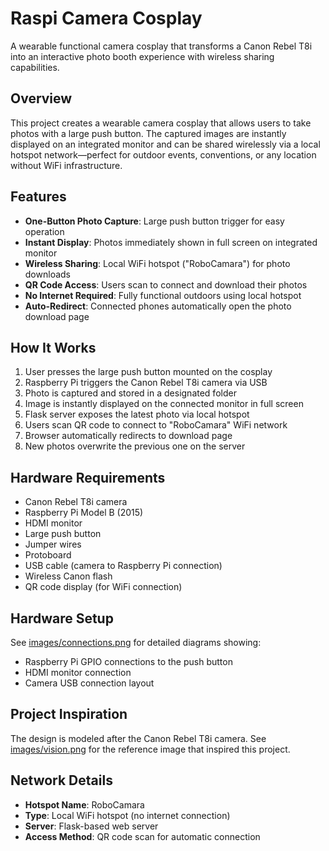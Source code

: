 # Raspi Camera Cosplay

A wearable functional camera cosplay that transforms a Canon Rebel T8i into an interactive photo booth experience with wireless sharing capabilities.

## Overview

This project creates a wearable camera cosplay that allows users to take photos with a large push button. The captured images are instantly displayed on an integrated monitor and can be shared wirelessly via a local hotspot network—perfect for outdoor events, conventions, or any location without WiFi infrastructure.

## Features

- **One-Button Photo Capture**: Large push button trigger for easy operation
- **Instant Display**: Photos immediately shown in full screen on integrated monitor
- **Wireless Sharing**: Local WiFi hotspot ("RoboCamara") for photo downloads
- **QR Code Access**: Users scan to connect and download their photos
- **No Internet Required**: Fully functional outdoors using local hotspot
- **Auto-Redirect**: Connected phones automatically open the photo download page

## How It Works

1. User presses the large push button mounted on the cosplay
2. Raspberry Pi triggers the Canon Rebel T8i camera via USB
3. Photo is captured and stored in a designated folder
4. Image is instantly displayed on the connected monitor in full screen
5. Flask server exposes the latest photo via local hotspot
6. Users scan QR code to connect to "RoboCamara" WiFi network
7. Browser automatically redirects to download page
8. New photos overwrite the previous one on the server

## Hardware Requirements

- Canon Rebel T8i camera
- Raspberry Pi Model B (2015)
- HDMI monitor
- Large push button
- Jumper wires
- Protoboard
- USB cable (camera to Raspberry Pi connection)
- Wireless Canon flash
- QR code display (for WiFi connection)

## Hardware Setup

See [images/connections.png](images/connections.png) for detailed diagrams showing:

- Raspberry Pi GPIO connections to the push button
- HDMI monitor connection
- Camera USB connection layout

## Project Inspiration

The design is modeled after the Canon Rebel T8i camera. See [images/vision.png](images/vision.png) for the reference image that inspired this project.

## Network Details

- **Hotspot Name**: RoboCamara
- **Type**: Local WiFi hotspot (no internet connection)
- **Server**: Flask-based web server
- **Access Method**: QR code scan for automatic connection
